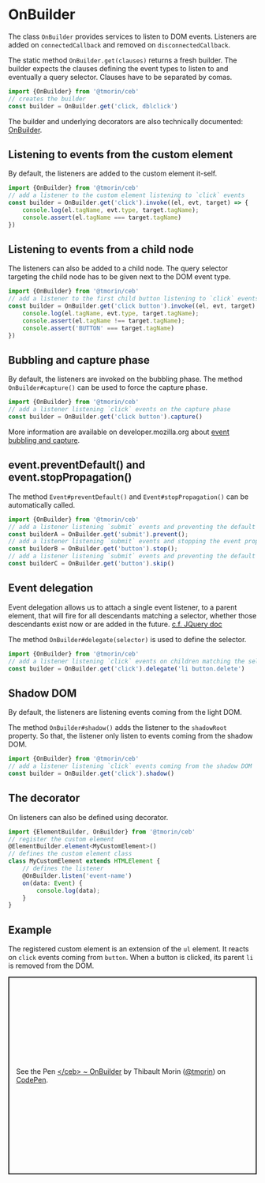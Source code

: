# OnBuilder

The class `OnBuilder` provides services to listen to DOM events.
Listeners are added on `connectedCallback` and removed on `disconnectedCallback`.

The static method `OnBuilder.get(clauses)` returns a fresh builder.
The builder expects the clauses defining the event types to listen to and eventually a query selector.
Clauses have to be separated by comas.

```typescript
import {OnBuilder} from '@tmorin/ceb'
// creates the builder
const builder = OnBuilder.get('click, dblclick')
```

The builder and underlying decorators are also technically documented: [OnBuilder](../api/classes/OnBuilder.html).

## Listening to events from the custom element

By default, the listeners are added to the custom element it-self.

```typescript
import {OnBuilder} from '@tmorin/ceb'
// add a listener to the custom element listening to `click` events
const builder = OnBuilder.get('click').invoke((el, evt, target) => {
    console.log(el.tagName, evt.type, target.tagName);
    console.assert(el.tagName === target.tagName)
})
```

## Listening to events from a child node

The listeners can also be added to a child node.
The query selector targeting the child node has to be given next to the DOM event type.

```typescript
import {OnBuilder} from '@tmorin/ceb'
// add a listener to the first child button listening to `click` events
const builder = OnBuilder.get('click button').invoke((el, evt, target) => {
    console.log(el.tagName, evt.type, target.tagName);
    console.assert(el.tagName !== target.tagName);
    console.assert('BUTTON' === target.tagName)
})
```

## Bubbling and capture phase

By default, the listeners are invoked on the bubbling phase.
The method `OnBuilder#capture()` can be used to force the capture phase.

```typescript
import {OnBuilder} from '@tmorin/ceb'
// add a listener listening `click` events on the capture phase
const builder = OnBuilder.get('click button').capture()
```

More information are available on developer.mozilla.org about [event bubbling and capture].

[Event bubbling and capture]: https://developer.mozilla.org/en-US/docs/Learn/JavaScript/Building_blocks/Events#Event_bubbling_and_capture

## event.preventDefault() and event.stopPropagation()

The method `Event#preventDefault()` and `Event#stopPropagation()` can be automatically called.

```typescript
import {OnBuilder} from '@tmorin/ceb'
// add a listener listening `submit` events and preventing the default behavior
const builderA = OnBuilder.get('submit').prevent();
// add a listener listening `submit` events and stopping the event propagation
const builderB = OnBuilder.get('button').stop();
// add a listener listening `submit` events and preventing the default behavior as well as stopping the event propagation
const builderC = OnBuilder.get('button').skip()
```

## Event delegation

Event delegation allows us to attach a single event listener, to a parent element, that will fire for all descendants matching a selector, whether those descendants exist now or are added in the future.
[c.f. JQuery doc](https://learn.jquery.com/events/event-delegation)

The method `OnBuilder#delegate(selector)` is used to define the selector.

```typescript
import {OnBuilder} from '@tmorin/ceb'
// add a listener listening `click` events on children matching the selector `li button.delete`
const builder = OnBuilder.get('click').delegate('li button.delete')
```

## Shadow DOM

By default, the listeners are listening events coming from the light DOM.

The method `OnBuilder#shadow()` adds the listener to the `shadowRoot` property.
So that, the listener only listen to events coming from the shadow DOM.

```typescript
import {OnBuilder} from '@tmorin/ceb'
// add a listener listening `click` events coming from the shadow DOM
const builder = OnBuilder.get('click').shadow()
```

## The decorator

On listeners can also be defined using decorator.

```typescript
import {ElementBuilder, OnBuilder} from '@tmorin/ceb'
// register the custom element
@ElementBuilder.element<MyCustomElement>()
// defines the custom element class
class MyCustomElement extends HTMLElement {
    // defines the listener
    @OnBuilder.listen('event-name')
    on(data: Event) {
        console.log(data);
    }
}
```

## Example

The registered custom element is an extension of the `ul` element.
It reacts on `click` events coming from `button`.
When a button is clicked, its parent `li` is removed from the DOM.

<p class="codepen" data-height="400" data-theme-id="light" data-default-tab="js,result" data-slug-hash="LYERaao" data-editable="true" data-user="tmorin" style="height: 400px; box-sizing: border-box; display: flex; align-items: center; justify-content: center; border: 2px solid; margin: 1em 0; padding: 1em;">
  <span>See the Pen <a href="https://codepen.io/tmorin/pen/LYERaao">
  &lt;/ceb&gt; ~ OnBuilder</a> by Thibault Morin (<a href="https://codepen.io/tmorin">@tmorin</a>)
  on <a href="https://codepen.io">CodePen</a>.</span>
</p>
<script async src="https://cpwebassets.codepen.io/assets/embed/ei.js"></script>

